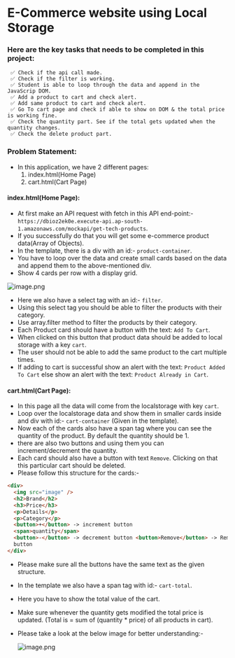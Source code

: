 # E-Commerce website using Local Storage

### Here are the key tasks that needs to be completed in this project:

```
 ✅ Check if the api call made.
 ✅ Check if the filter is working.
 ✅ Student is able to loop through the data and append in the JavaScrip DOM.
 ✅ Add a product to cart and check alert.
 ✅ Add same product to cart and check alert.
 ✅ Go To cart page and check if able to show on DOM & the total price is working fine.
 ✅ Check the quantity part. See if the total gets updated when the quantity changes.
 ✅ Check the delete product part.
```

### Problem Statement:

- In this application, we have 2 different pages:
  1. index.html(Home Page)
  2. cart.html(Cart Page)

#### index.html(Home Page):

- At first make an API request with fetch in this API end-point:-
  `https://dbioz2ek0e.execute-api.ap-south-1.amazonaws.com/mockapi/get-tech-products`.
- If you successfully do that you will get some e-commerce product data(Array of Objects).
- In the template, there is a div with an id:- `product-container`.
- You have to loop over the data and create small cards based on the data and append them to the above-mentioned div.
- Show 4 cards per row with a display grid.

![image.png](https://masai-course.s3.ap-south-1.amazonaws.com/editor/uploads/2022-11-03/screencapture-192-168-1-2-8080-2022-11-03-16_21_05_236071.png)

- Here we also have a select tag with an id:- `filter`.
- Using this select tag you should be able to filter the products with their category.
- Use array.filter method to filter the products by their category.
- Each Product card should have a button with the text: `Add To Cart`.
- When clicked on this button that product data should be added to local storage with a key `cart`.
- The user should not be able to add the same product to the cart multiple times.
- If adding to cart is successful show an alert with the text: `Product Added To Cart` else show an alert with the text: `Product Already in Cart`.

#### cart.html(Cart Page):

- In this page all the data will come from the localstorage with key `cart`.
- Loop over the localstorage data and show them in smaller cards inside and div with id:- `cart-container` (Given in the template).
- Now each of the cards also have a span tag where you can see the quantity of the product. By default the quantity should be 1.
- there are also two buttons and using them you can increment/decrement the quantity.
- Each card should also have a button with text `Remove`. Clicking on that this particular cart should be deleted.
- Please follow this structure for the cards:-

```html
<div>
  <img src="image" />
  <h2>Brand</h2>
  <h3>Price</h3>
  <p>Details</p>
  <p>Category</p>
  <button>+</button> -> increment button
  <span>quantity</span>
  <button>-</button> -> decrement button <button>Remove</button> -> Remove
  button
</div>
```

- Please make sure all the buttons have the same text as the given structure.
- In the template we also have a span tag with id:- `cart-total`.
- Here you have to show the total value of the cart.
- Make sure whenever the quantity gets modified the total price is updated. (Total is = sum of (quantity \* price) of all products in cart).
- Please take a look at the below image for better understanding:-

  ![image.png](https://masai-course.s3.ap-south-1.amazonaws.com/editor/uploads/2022-11-03/Screenshot%202022-11-03%20at%204.23.03%20PM_126954.png)
